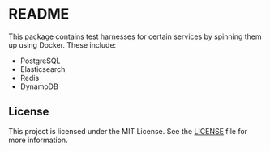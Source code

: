 # README

This package contains test harnesses for certain services by spinning them up using Docker.
These include:
- PostgreSQL
- Elasticsearch
- Redis
- DynamoDB

## License

This project is licensed under the MIT License. See the [LICENSE](./LICENSE) file for more information.
